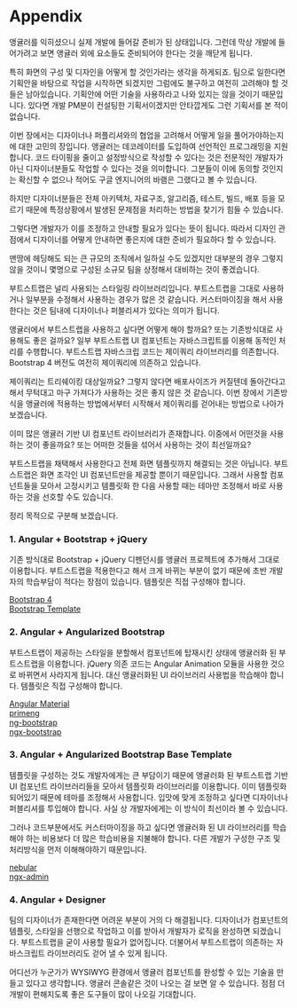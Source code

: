 # Appendix

앵귤러를 익히셨으니 실제 개발에 들어갈 준비가 된 상태입니다. 그런데 막상 개발에 들어가려고 보면 앵귤러 외에 요소들도 준비되어야 한다는 것을 깨닫게 됩니다. 

특히 화면의 구성 및 디자인을 어떻게 할 것인가라는 생각을 하게되죠. 팀으로 일한다면 기획안을 바탕으로 작업을 시작하면 되겠지만 그럼에도 불구하고 여전히 고려해야 할 것들은 남아있습니다. 기획안에 어떤 기술을 사용하라고 나와 있지는 않을 것이기 때문입니다. 있다면 개발 PM분이 컨설팅한 기획서이겠지만 안타깝게도 그런 기획서를 본 적이 없습니다.

이번 장에서는 디자이너나 퍼플리셔와의 협업을 고려해서 어떻게 일을 풀어가야하는지에 대한 고민의 장입니다. 앵귤러는 데코레이터를 도입하여 선언적인 프로그래밍을 지원합니다. 코드 타이핑을 줄이고 설정방식으로 작성할 수 있다는 것은 전문적인 개발자가 아닌 디자이너분들도 작업할 수 있다는 것을 의미합니다. 그분들이 이에 동의할 것인지는 확신할 수 없으나 적어도 구글 엔지니어의 바램은 그랬다고 볼 수 있습니다.

하지만 디자이너분들은 전체 아키텍처, 자료구조, 알고리즘, 테스트, 빌드, 배포 등을 모르기 때문에 특정상황에서 발생된 문제점을 처리하는 방법을 찾기가 힘들 수 있습니다. 

그렇다면 개발자가 이를 조정하고 안내할 필요가 있다는 뜻이 됩니다. 따라서 디자인 관점에서 디자이너를 어떻게 안내하면 좋은지에 대한 준비가 필요하다 할 수 있습니다.

맨땅에 헤딩해도 되는 큰 규모의 조직에서 일하실 수도 있겠지만 대부분의 경우 그렇지 않을 것이니 몇명으로 구성된 소규모 팀을 상정해서 대비하는 것이 좋겠습니다. 

부트스트랩은 널리 사용되는 스타일링 라이브러리입니다. 부트스트랩을 그대로 사용하거나 일부분을 수정해서 사용하는 경우가 많은 것 같습니다. 커스터마이징을 해서 사용한다는 것은 팀내에 디자이너나 퍼블리셔가 있다는 의미가 됩니다. 

앵귤러에서 부트스트랩을 사용하고 싶다면 어떻게 해야 할까요? 또는 기존방식대로 사용해도 좋은 걸까요? 일부 부트스트랩 UI 컴포넌트는 자바스크립트를 이용해 동적인 처리를 수행합니다. 부트스트랩 자바스크립 코드는 제이쿼리 라이브러리를 의존합니다. Bootstrap 4 버전도 여전히 제이쿼리에 의존하고 있습니다. 

제이쿼리는 트리쉐이킹 대상일까요? 그렇지 않다면 배포사이즈가 커질텐데 돌아간다고 해서 무턱대고 마구 가져다가 사용하는 것은 좋지 않은 것 같습니다. 이번 장에서 기존방식을 앵귤러에 적용하는 방법에서부터 시작해서 제이쿼리를 걷어내는 방법으로 나아가 보겠습니다. 

이미 많은 앵귤러 기반 UI 컴포넌트 라이브러리가 존재합니다. 이중에서 어떤것을 사용하는 것이 좋을까요? 또는 어떠한 것들을 섞어서 사용하는 것이 최선일까요? 

부트스트랩을 채택해서 사용한다고 전체 화면 템플릿까지 해결되는 것은 아닙니다. 부트스트랩은 화면 조각인 UI 컴포넌트만을 제공할 뿐이기 때문입니다. 그래서 사용할 컴포넌트들을 모아서 고정시키고 템플릿화 한 다음 사용할 때는 테마만 조정해서 바로 사용하는 것을 선호할 수도 있습니다.

정리 목적으로 구분해 보겠습니다.

### 1. Angular + Bootstrap + jQuery  

기존 방식대로 Bootstrap + jQuery 디펜던시를 앵귤러 프로젝트에 추가해서 그대로 이용합니다. 부트스트랩을 적용한다고 해서 크게 바뀌는 부분이 없기 때문에 초반 개발자의 학습부담이 적다는 장점이 있습니다. 템플릿은 직접 구성해야 합니다. 

[Bootstrap 4](angular-bootstrap.md)  
[Bootstrap Template](bootstrap-template.md)  

### 2. Angular + Angularized Bootstrap  

부트스트랩이 제공하는 스타일을 분할해서 컴포넌트에 탑재시킨 상태에 앵귤러화 된 부트스트랩을 이용합니다. jQuery 의존 코드는 Angular Animation 모듈을 사용한 것으로 바뀌면서 사라지게 됩니다. 대신 앵귤러화된 UI 라이브러리 사용법을 학습해야 합니다. 템플릿은 직접 구성해야 합니다. 

[Angular Material](angular-material.md)  
[primeng](primeng.md)  
[ng-bootstrap](ng-bootstrap.md)  
[ngx-bootstrap](ngx-bootstrap.md)  

### 3. Angular + Angularized Bootstrap Base Template  

템플릿을 구성하는 것도 개발자에게는 큰 부담이기 때문에 앵귤러화 된 부트스트랩 기반 UI 컴포넌트 라이브러리들을 모아서 템플릿화 라이브러리를 이용합니다. 이미 템플릿화 되어있기 때문에 테마를 조정해서 사용합니다. 입맛에 맞게 조정하고 싶다면 디자이너나 퍼블리셔를 투입해야 합니다. 사실 상 개발자에게는 이 방식이 최선이라 볼 수 있습니다. 

그러나 코드부분에서도 커스터마이징을 하고 싶다면 앵귤러화 된 UI 라이브러리를 학습해야 하는 비용보다 더 많은 학습비용을 지불해야 합니다. 다른 개발가 구성한 구조 및 처리방식을 먼저 이해해야하기 때문입니다.

[nebular](nebular.md)  
[ngx-admin](ngx-admin.md)  

### 4. Angular + Designer

팀의 디자이너가 존재한다면 어려운 부분이 거의 다 해결됩니다. 디자이너가 컴포넌트의 템플릿, 스타일을 선행으로 작업하고 이를 받아서 개발자가 로직을 완성하면 되겠습니다. 부트스트랩을 굳이 사용할 필요가 없어집니다. 더불어서 부트스트랩이 의존하는 자바스크립트 라이브러리도 걷어 낼 수 있게 됩니다.

어디선가 누군가가 WYSIWYG 환경에서 앵귤러 컴포넌트를 완성할 수 있는 기술을 만들고 있다고 생각합니다. 앵귤러 콘솔같은 것이 나오는 걸 보면 알 수 있습니다. 점점 더 개발이 편해지도록 좋은 도구들이 많이 나오길 기대합니다.
